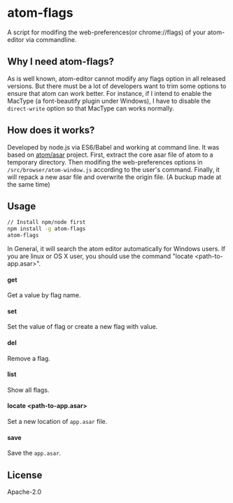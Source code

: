 # atom-flags

A script for modifing the web-preferences(or chrome://flags) of your atom-editor via commandline.


## Why I need atom-flags?

As is well known, atom-editor cannot modify any flags option in all released versions. But there must be a lot of developers want to trim some options to ensure that atom can work better. For instance, if I intend to enable the MacType (a font-beautify plugin under Windows), I have to disable the `direct-write` option so that MacType can works normally.


## How does it works?

Developed by node.js via ES6/Babel and working at command line.
It was based on [atom/asar](https://github.com/atom/asar) project. First, extract the core asar file of atom to a temporary directory. Then modifing the web-preferences options in `/src/browser/atom-window.js` according to the user's command. Finally, it will repack a new asar file and overwrite the origin file. (A buckup made at the same time)


## Usage

```bash
// Install npm/node first
npm install -g atom-flags
atom-flags
```


In General, it will search the atom editor automatically for Windows users. If you are linux or OS X user, you should use the command "locate <path-to-app.asar>".


#### get <key>
Get a value by flag name.

#### set <key> <value>
Set the value of flag or create a new flag with value.

#### del <key>
Remove a flag.

#### list
Show all flags.

#### locate <path-to-app.asar>
Set a new location of `app.asar` file.

#### save
Save the `app.asar`.


## License

Apache-2.0
